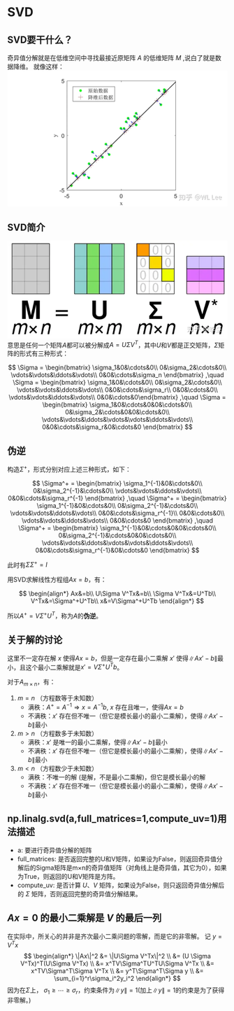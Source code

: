 # SVD

## SVD要干什么？

奇异值分解就是在低维空间中寻找最接近原矩阵 $A$ 的低维矩阵 $M$ ,说白了就是数据降维。
就像这样：
![SVD](./pics/SVD_01.webp)

## SVD简介

![SVD](./pics/SVD_02.webp)
意思是任何一个矩阵$A$都可以被分解成$A=U\Sigma V^T$，其中$U$和$V$都是正交矩阵，$\Sigma$矩阵的形式有三种形式：

$$
\Sigma = \begin{bmatrix}
\sigma_1&0&\cdots&0\\
0&\sigma_2&\cdots&0\\
\vdots&\vdots&\ddots&\vdots\\
0&0&\cdots&\sigma_n
\end{bmatrix}
,\quad
\Sigma = \begin{bmatrix}
\sigma_1&0&\cdots&0\\
0&\sigma_2&\cdots&0\\
\vdots&\vdots&\ddots&\vdots\\
0&0&\cdots&\sigma_r\\
0&0&\cdots&0\\
\vdots&\vdots&\ddots&\vdots\\
0&0&\cdots&0\end{bmatrix}
,\quad
\Sigma = \begin{bmatrix}
\sigma_1&0&\cdots&0&0&\cdots&0\\
0&\sigma_2&\cdots&0&0&\cdots&0\\
\vdots&\vdots&\ddots&\vdots&\vdots&\ddots&\vdots\\
0&0&\cdots&\sigma_r&0&\cdots&0
\end{bmatrix}
$$

## 伪逆

构造$\Sigma^+$，形式分别对应上述三种形式，如下：

$$
\Sigma^+ = \begin{bmatrix}
\sigma_1^{-1}&0&\cdots&0\\
0&\sigma_2^{-1}&\cdots&0\\
\vdots&\vdots&\ddots&\vdots\\
0&0&\cdots&\sigma_r^{-1}
\end{bmatrix}
,\quad
\Sigma^+ = \begin{bmatrix}
\sigma_1^{-1}&0&\cdots&0\\
0&\sigma_2^{-1}&\cdots&0\\
\vdots&\vdots&\ddots&\vdots\\
0&0&\cdots&\sigma_r^{-1}\\
0&0&\cdots&0\\
\vdots&\vdots&\ddots&\vdots\\
0&0&\cdots&0
\end{bmatrix}
,\quad
\Sigma^+ = \begin{bmatrix}
\sigma_1^{-1}&0&\cdots&0&0&\cdots&0\\
0&\sigma_2^{-1}&\cdots&0&0&\cdots&0\\
\vdots&\vdots&\ddots&\vdots&\vdots&\ddots&\vdots\\
0&0&\cdots&\sigma_r^{-1}&0&\cdots&0
\end{bmatrix}
$$

此时有$\Sigma\Sigma^+=I$

用SVD求解线性方程组$Ax=b$，有：

$$
\begin{align*}
Ax&=b\\
U\Sigma V^Tx&=b\\
\Sigma V^Tx&=U^Tb\\
V^Tx&=\Sigma^+U^Tb\\
x&=V\Sigma^+U^Tb
\end{align*}
$$

所以$A^+=V\Sigma^+U^T$，称为$A$的**伪逆**。

## 关于解的讨论

这里不一定存在解 $x$ 使得$Ax=b$，但是一定存在最小二乘解 $x'$ 使得$\|Ax'-b\|$最小，且这个最小二乘解就是$x'=V\Sigma^+U^Tb$。

对于$A_{m\times n}$，有：

1. $m = n$ （方程数等于未知数）
   - 满秩：$A^+=A^{-1} \Rightarrow x=A^{-1}b$, $x$ 存在且唯一，使得$Ax=b$
   - 不满秩：$x'$ 存在但不唯一（但它是模长最小的最小二乘解），使得$\|Ax'-b\|$最小
2. $m > n$ （方程数多于未知数）
   - 满秩：$x'$ 是唯一的最小二乘解，使得$\|Ax'-b\|$最小
   - 不满秩：$x'$ 存在但不唯一（但它是模长最小的最小二乘解），使得$\|Ax'-b\|$最小
3. $m < n$ （方程数少于未知数）
   - 满秩：不唯一的解 (是解，不是最小二乘解)，但它是模长最小的解
   - 不满秩：$x'$ 存在但不唯一（但它是模长最小的最小二乘解），使得$\|Ax'-b\|$最小

## np.linalg.svd(a,full_matrices=1,compute_uv=1)用法描述

- a: 要进行奇异值分解的矩阵
- full_matrices: 是否返回完整的U和V矩阵，如果设为False，则返回奇异值分解后的Sigma矩阵是m×n的奇异值矩阵（对角线上是奇异值，其它为0），如果为True，则返回的U和V矩阵是方阵。
- compute_uv: 是否计算 $U$、$V$ 矩阵，如果设为False，则只返回奇异值分解后的 $\Sigma$ 矩阵，否则返回完整的奇异值分解结果。

## $Ax=0$ 的最小二乘解是 $V$ 的最后一列

在实际中，所关心的并非是齐次最小二乘问题的零解，而是它的非零解。
记 $y=V^Tx$
$$
\begin{align*}
\|Ax\|^2 &= \|U\Sigma V^Tx\|^2 \\ 
&= (U \Sigma V^Tx)^T(U\Sigma V^Tx) \\
&= x^TV\Sigma^TU^TU\Sigma V^Tx \\
&= x^TV\Sigma^T\Sigma V^Tx \\
&= y^T\Sigma^T\Sigma y \\
&= \sum_{i=1}^r\sigma_i^2y_i^2
\end{align*}
$$
因为在$\Sigma$上， $\sigma_1 \geq \cdots \geq \sigma_r$，约束条件为$\|y\|=1$(加上$\|y\|=1$的约束是为了获得非零解。)
